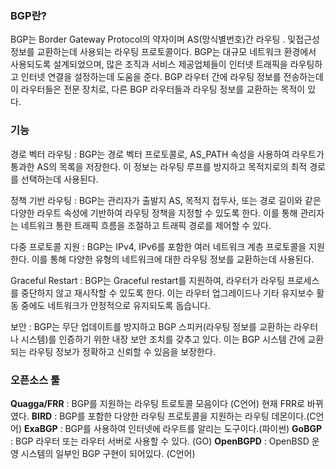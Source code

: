 ### **BGP란?**
BGP는 Border Gateway Protocol의 약자이며 AS(망식별번호)간 라우팅 . 및접근성 정보를 교환하는데 사용되는 라우팅 프로토콜이다. BGP는 대규모 네트워크 환경에서 사용되도록 설계되었으며, 많은 조직과 서비스 제공업체들이 인터넷 트래픽을 라우팅하고 인터넷 연결을 설정하는데 도움을 준다.
BGP 라우터 간에 라우팅 정보를 전송하는데 이 라우터들은 전문 장치로, 다른 BGP 라우터들과 라우팅 정보를 교환하는 목적이 있다.

### 기능
경로 벡터 라우팅 : BGP는 경로 벡터 프로토콜로, AS_PATH 속성을 사용하여 라우트가 통과한 AS의 목록을 저장한다. 이 정보는 라우팅 루프를 방지하고 목적지로의 최적 경로를 선택하는데 사용된다.

정책 기반 라우팅 : BGP는 관리자가 출발지 AS, 목적지 접두사, 또는 경로 길이와 같은 다양한 라우트 속성에 기반하여 라우팅 정책을 지정할 수 있도록 한다. 이를 통해 관리자는 네트워크 통한 트래픽 흐름을 조절하고 트래픽 경로를 제어할 수 있다.

다중 프로토콜 지원 : BGP는 IPv4, IPv6를 포함한 여러 네트워크 계층 프로토콜을 지원한다. 이를 통해 다양한 유형의 네트워크에 대한 라우팅 정보를 교환하는데 사용된다.

Graceful Restart : BGP는 Graceful restart를 지원하여, 라우터가 라우팅 프로세스를 중단하지 않고 재시작할 수 있도록 한다. 이는 라우터 업그레이드나 기타 유지보수 활동 중에도 네트워크가 안정적으로 유지되도록 돕습니다.

보안 : BGP는 무단 업데이트를 방지하고 BGP 스피커(라우팅 정보를 교환하는 라우터나 시스템)를 인증하기 위한 내장 보안 조치를 갖추고 있다. 이는 BGP 시스템 간에 교환되는 라우팅 정보가 정확하고 신뢰할 수 있음을 보장한다.

### **오픈소스 툴**
**Quagga/FRR** : BGP를 지원하는 라우팅 트로토콜 모음이다 (C언어)
현재 FRR로 바뀌였다.
**BIRD** : BGP를 포함한 다양한 라우팅 프로토콜을 지원하는 라우팅 데몬이다.(C언어)
**ExaBGP** : BGP를 사용하여 인터넷에 라우트를 알리는 도구이다.(파이썬)
**GoBGP** : BGP 라우터 또는 라우터 서버로 사용할 수 있다. (GO)
**OpenBGPD** : OpenBSD 운영 시스템의 일부인 BGP 구현이 되어있다. (C언어)